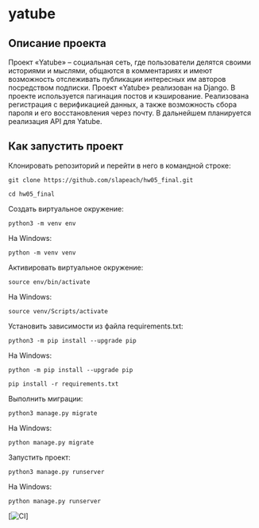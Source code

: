 # yatube
## **Описание проекта**
Проект «Yatube» – социальная сеть, где пользователи делятся своими историями и мыслями, общаются в комментариях и имеют возможность отслеживать публикации интересных им авторов посредством подписки.
Проект «Yatube» реализован на Django. В проекте используется пагинация постов и кэширование. Реализована регистрация с верификацией данных, а также возможность сбора пароля и его восстановления через почту.
В дальнейшем планируется реализация API для Yatube.


## **Как запустить проект**
Клонировать репозиторий и перейти в него в командной строке:
```
git clone https://github.com/slapeach/hw05_final.git
```
```
cd hw05_final
```

Cоздать виртуальное окружение:
```
python3 -m venv env
```
На Windows:
```
python -m venv venv
```
Активировать виртуальное окружение:
```
source env/bin/activate
```
На Windows:
```
source venv/Scripts/activate
```

Установить зависимости из файла requirements.txt:
```
python3 -m pip install --upgrade pip
```
На Windows:
```
python -m pip install --upgrade pip
```
```
pip install -r requirements.txt
```
Выполнить миграции:
```
python3 manage.py migrate
```
На Windows:
```
python manage.py migrate
```
Запустить проект:
```
python3 manage.py runserver
```
На Windows:
```
python manage.py runserver
```

[![CI](https://github.com/slapeach/hw05_final/actions/workflows/python-app.yml/badge.svg)]